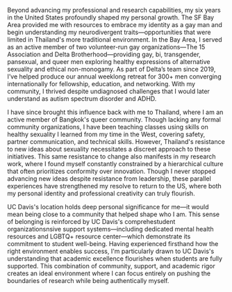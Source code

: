Beyond advancing my professional and research capabilities, my six years in the United States profoundly shaped my personal growth. The SF Bay Area provided me with resources to embrace my identity as a gay man and begin understanding my neurodivergent traits—opportunities that were limited in Thailand's more traditional environment. In the Bay Area, I served as an active member of two volunteer-run gay organizations—The 15 Association and Delta Brotherhood—providing gay, bi, transgender, pansexual, and queer men exploring healthy expressions of alternative sexuality and ethical non-monogamy. As part of Delta’s team since 2019, I’ve helped produce our annual weeklong retreat for 300+ men converging internationally for fellowship, education, and networking. With my community, I thrived despite undiagnosed challenges that I would later understand as autism spectrum disorder and ADHD.

I have since brought this influence back with me to Thailand, where I am an active member of Bangkok's queer community. Though lacking any formal community organizations, I have been teaching classes using skills on healthy sexuality I learned from my time in the West, covering safety, partner communication, and technical skills. However, Thailand's resistance to new ideas about sexuality necessitates a discreet approach to these initiatives. This same resistance to change also manifests in my research work, where I found myself constantly constrained by a hierarchical culture that often prioritizes conformity over innovation. Though I never stopped advancing new ideas despite resistance from leadership, these parallel experiences have strengthened my resolve to return to the US, where both my personal identity and professional creativity can truly flourish.

UC Davis's location holds deep personal significance for me—it would mean being close to a community that helped shape who I am. This sense of belonging is reinforced by UC Davis's comprehestudent organizationsnsive support systems—including dedicated mental health resources and LGBTQ+ resource center—which demonstrate its commitment to student well-being. Having experienced firsthand how the right environment enables success, I'm particularly drawn to UC Davis's understanding that academic excellence flourishes when students are fully supported. This combination of community, support, and academic rigor creates an ideal environment where I can focus entirely on pushing the boundaries of research while being authentically myself.

